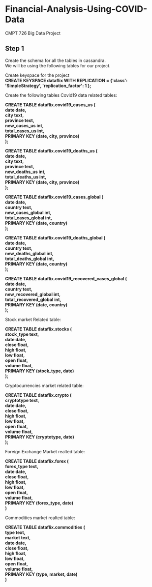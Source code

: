 # Financial-Analysis-Using-COVID-Data
CMPT 726 Big Data Project

## Step 1
Create the schema for all the tables in cassandra.<br/>
We will be using the following tables for our project.

Create keyspace for the project<br/>
**CREATE KEYSPACE dataflix WITH REPLICATION = {'class': 'SimpleStrategy', 'replication_factor': 1 };**

Create the following tables
Covid19 data related tables:

**CREATE TABLE dataflix.covid19_cases_us (<br/>
    date date,<br/>
    city text,<br/>
    province text,<br/>
    new_cases_us int,<br/>
    total_cases_us int,<br/>
    PRIMARY KEY (date, city, province)<br/>
);<br/>**

**CREATE TABLE dataflix.covid19_deaths_us (<br/>
    date date,<br/>
    city text,<br/>
    province text,<br/>
    new_deaths_us int,<br/>
    total_deaths_us int,<br/>
    PRIMARY KEY (date, city, province)<br/>
);<br/>**

**CREATE TABLE dataflix.covid19_cases_global (<br/>
    date date,<br/>
    country text,<br/>
    new_cases_global int,<br/>
    total_cases_global int,<br/>
    PRIMARY KEY (date, country)<br/>
);<br/>**

**CREATE TABLE dataflix.covid19_deaths_global (<br/>
    date date,<br/>
    country text,<br/>
    new_deaths_global int,<br/>
    total_deaths_global int,<br/>
    PRIMARY KEY (date, country)<br/>
);<br/>**

**CREATE TABLE dataflix.covid19_recovered_cases_global (<br/>
    date date,<br/>
    country text,<br/>
    new_recovered_global int,<br/>
    total_recovered_global int,<br/>
    PRIMARY KEY (date, country)<br/>
);<br/>**

Stock market Related table:

**CREATE TABLE dataflix.stocks (<br/>
    stock_type text,<br/>
    date date,<br/>
    close float,<br/>
    high float,<br/>
    low float,<br/>
    open float,<br/>
    volume float,<br/>
    PRIMARY KEY (stock_type, date)<br/>
);<br/>**

Cryptocurrencies market related table:

**CREATE TABLE dataflix.crypto (<br/>
    cryptotype text,<br/>
    date date,<br/>
    close float,<br/>
    high float,<br/>
    low float,<br/>
    open float,<br/>
    volume float,<br/>
    PRIMARY KEY (cryptotype, date)<br/>
);<br/>**

Foreign Exchange Market realted table:

**CREATE TABLE dataflix.forex (<br/>
    forex_type text,<br/>
    date date,<br/>
    close float,<br/>
    high float,<br/>
    low float,<br/>
    open float,<br/>
    volume float,<br/>
    PRIMARY KEY (forex_type, date)<br/>
)**<br/>

Commodities market realted table:

**CREATE TABLE dataflix.commodities (<br/>
    type text,<br/>
    market text,<br/>
    date date,<br/>
    close float,<br/>
    high float,<br/>
    low float,<br/>
    open float,<br/>
    volume float,<br/>
    PRIMARY KEY (type, market, date)<br/>
)**<br/>























